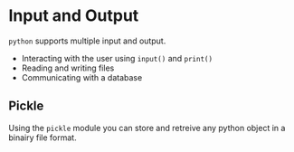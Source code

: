 # Input and Output

`python` supports multiple input and output.

- Interacting with the user using `input()` and `print()`
- Reading and writing files
- Communicating with a database

## Pickle

Using the `pickle` module you can store and retreive any python object in a binairy file format.
